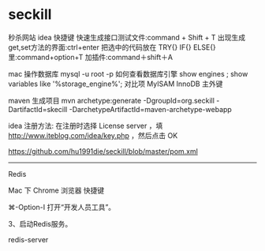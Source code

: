 # seckill
秒杀网站
idea 快捷键
快速生成接口测试文件:command + Shift + T
出现生成get,set方法的界面:ctrl+enter
把选中的代码放在 TRY{} IF{} ELSE{} 里:command+option+T
加插件:command＋shift＋A







mac  操作数据库
mysql -u root -p
如何查看数据库引擎
show engines ;
show variables like '%storage_engine%';
对比项        MyISAM       InnoDB
主外键

















maven  生成项目
mvn archetype:generate -DgroupId=org.seckill -DartifactId=skecill -DarchetypeArtifactId=maven-archetype-webapp



idea 注册方法:   在注册时选择 License server ，填 http://www.iteblog.com/idea/key.php ，然后点击 OK


https://github.com/hu1991die/seckill/blob/master/pom.xml




---------------------
Redis









Mac 下 Chrome 浏览器 快捷键


⌘-Option-I	打开“开发人员工具”。



3、启动Redis服务。


redis-server
